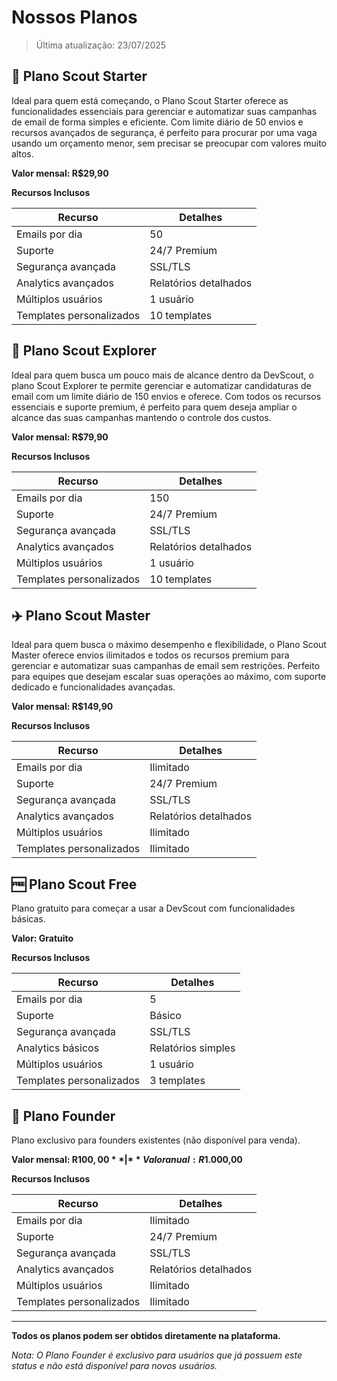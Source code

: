 # Nossos Planos

> Última atualização: 23/07/2025

## 🏃 Plano Scout Starter

Ideal para quem está começando, o Plano Scout Starter oferece as funcionalidades essenciais para gerenciar e automatizar suas campanhas de email de forma simples e eficiente. Com limite diário de 50 envios e recursos avançados de segurança, é perfeito para procurar por uma vaga usando um orçamento menor, sem precisar se preocupar com valores muito altos.

**Valor mensal: R$29,90**

**Recursos Inclusos**

| Recurso                  | Detalhes              |
| ------------------------ | --------------------- |
| Emails por dia           | 50                    |
| Suporte                  | 24/7 Premium          |
| Segurança avançada       | SSL/TLS               |
| Analytics avançados      | Relatórios detalhados |
| Múltiplos usuários       | 1 usuário             |
| Templates personalizados | 10 templates          |

## 🛵 Plano Scout Explorer

Ideal para quem busca um pouco mais de alcance dentro da DevScout, o plano Scout Explorer te permite gerenciar e automatizar candidaturas de email com um limite diário de 150 envios e oferece. Com todos os recursos essenciais e suporte premium, é perfeito para quem deseja ampliar o alcance das suas campanhas mantendo o controle dos custos.

**Valor mensal: R$79,90**

**Recursos Inclusos**

| Recurso                  | Detalhes              |
| ------------------------ | --------------------- |
| Emails por dia           | 150                   |
| Suporte                  | 24/7 Premium          |
| Segurança avançada       | SSL/TLS               |
| Analytics avançados      | Relatórios detalhados |
| Múltiplos usuários       | 1 usuário             |
| Templates personalizados | 10 templates          |

## ✈️ Plano Scout Master

Ideal para quem busca o máximo desempenho e flexibilidade, o Plano Scout Master oferece envios ilimitados e todos os recursos premium para gerenciar e automatizar suas campanhas de email sem restrições. Perfeito para equipes que desejam escalar suas operações ao máximo, com suporte dedicado e funcionalidades avançadas.

**Valor mensal: R$149,90**

**Recursos Inclusos**

| Recurso                  | Detalhes              |
| ------------------------ | --------------------- |
| Emails por dia           | Ilimitado             |
| Suporte                  | 24/7 Premium          |
| Segurança avançada       | SSL/TLS               |
| Analytics avançados      | Relatórios detalhados |
| Múltiplos usuários       | Ilimitado             |
| Templates personalizados | Ilimitado             |

## 🆓 Plano Scout Free

Plano gratuito para começar a usar a DevScout com funcionalidades básicas.

**Valor: Gratuito**

**Recursos Inclusos**

| Recurso                  | Detalhes           |
| ------------------------ | ------------------ |
| Emails por dia           | 5                  |
| Suporte                  | Básico             |
| Segurança avançada       | SSL/TLS            |
| Analytics básicos        | Relatórios simples |
| Múltiplos usuários       | 1 usuário          |
| Templates personalizados | 3 templates        |

## 👑 Plano Founder

Plano exclusivo para founders existentes (não disponível para venda).

**Valor mensal: R$100,00** | **Valor anual: R$1.000,00**

**Recursos Inclusos**

| Recurso                  | Detalhes              |
| ------------------------ | --------------------- |
| Emails por dia           | Ilimitado             |
| Suporte                  | 24/7 Premium          |
| Segurança avançada       | SSL/TLS               |
| Analytics avançados      | Relatórios detalhados |
| Múltiplos usuários       | Ilimitado             |
| Templates personalizados | Ilimitado             |

---

**Todos os planos podem ser obtidos diretamente na plataforma.**

_Nota: O Plano Founder é exclusivo para usuários que já possuem este status e não está disponível para novos usuários._
